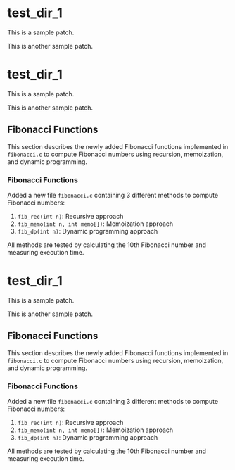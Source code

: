 # test_dir_1
This is a sample patch.

This is another sample patch.
# test_dir_1
This is a sample patch.

This is another sample patch.

## Fibonacci Functions

This section describes the newly added Fibonacci functions implemented in `fibonacci.c` to compute Fibonacci numbers using recursion, memoization, and dynamic programming.
### Fibonacci Functions
Added a new file `fibonacci.c` containing 3 different methods to compute Fibonacci numbers:
1. `fib_rec(int n)`: Recursive approach
2. `fib_memo(int n, int memo[])`: Memoization approach
3. `fib_dp(int n)`: Dynamic programming approach

All methods are tested by calculating the 10th Fibonacci number and measuring execution time.
# test_dir_1
This is a sample patch.

This is another sample patch.

## Fibonacci Functions

This section describes the newly added Fibonacci functions implemented in `fibonacci.c` to compute Fibonacci numbers using recursion, memoization, and dynamic programming.

### Fibonacci Functions
Added a new file `fibonacci.c` containing 3 different methods to compute Fibonacci numbers:
1. `fib_rec(int n)`: Recursive approach
2. `fib_memo(int n, int memo[])`: Memoization approach
3. `fib_dp(int n)`: Dynamic programming approach

All methods are tested by calculating the 10th Fibonacci number and measuring execution time.
